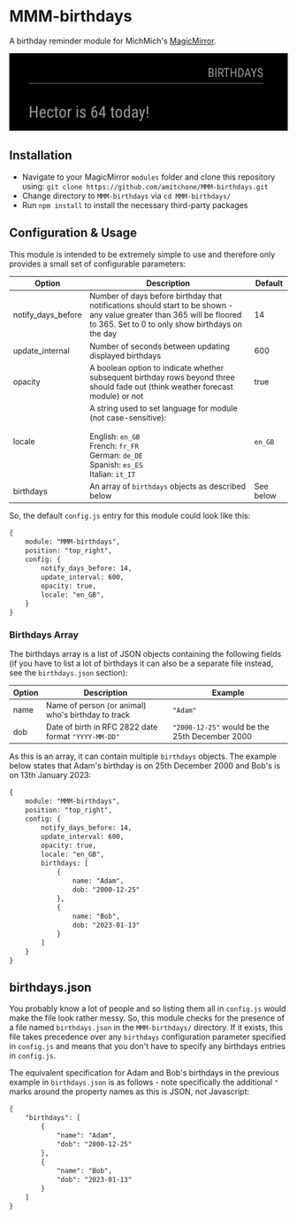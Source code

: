 # MMM-birthdays
A birthday reminder module for MichMich's [MagicMirror](https://magicmirror.builders/).

![Screenshot](https://github.com/amitchone/MMM-birthdays/blob/screenshot/MMM-birthdays_screenshot.png "Screenshot")

## Installation
- Navigate to your MagicMirror `modules` folder and clone this repository using: `git clone https://github.com/amitchone/MMM-birthdays.git`
- Change directory to `MMM-birthdays` via `cd MMM-birthdays/`
- Run `npm install` to install the necessary third-party packages

## Configuration & Usage
This module is intended to be extremely simple to use and therefore only provides a small set of configurable parameters:

| Option  | Description  | Default  |
|---|---|---|
| notify_days_before  | Number of days before birthday that notifications should start to be shown - any value greater than 365 will be floored to 365. Set to 0 to only show birthdays on the day  | 14  |
| update_internal  | Number of seconds between updating displayed birthdays  | 600  |
| opacity  | A boolean option to indicate whether subsequent birthday rows beyond three should fade out (think weather forecast module) or not | true  |
| locale  | A string used to set language for module (not case-sensitive):<br /><br />English: `en_GB` <br />French: `fr_FR` <br />German: `de_DE` <br />Spanish: `es_ES` <br /> Italian: `it_IT` | `en_GB`  |
| birthdays  | An array of `birthdays` objects as described below | See below  |

So, the default `config.js` entry for this module could look like this:

```
{
    module: "MMM-birthdays",
    position: "top_right",
    config: {
        notify_days_before: 14,
        update_interval: 600,
        opacity: true,
        locale: "en_GB",
    }
}
```

### Birthdays Array
The birthdays array is a list of JSON objects containing the following fields (if you have to list a lot of birthdays it can also be a separate file instead, see the `birthdays.json` section):

| Option  | Description  | Example  |
|---|---|---|
| name  | Name of person (or animal) who's birthday to track  | `"Adam"`  |
| dob  | Date of birth in RFC 2822 date format `"YYYY-MM-DD"` | `"2000-12-25"` would be the 25th December 2000  |

As this is an array, it can contain multiple `birthdays` objects. The example below states that Adam's birthday is on 25th December 2000 and Bob's is on 13th January 2023:

```
{
    module: "MMM-birthdays",
    position: "top_right",
    config: {
        notify_days_before: 14,
        update_interval: 600,
        opacity: true,
        locale: "en_GB",
        birthdays: [
            {
                name: "Adam",
                dob: "2000-12-25"
            },
            {
                name: "Bob",
                dob: "2023-01-13"
            }
        ]
    }
}
```

## birthdays.json
You probably know a lot of people and so listing them all in `config.js` would make the file look rather messy. So, this module checks for the presence of a file named `birthdays.json` in the `MMM-birthdays/` directory. If it exists, this file takes precedence over any `birthdays` configuration parameter specified in `config.js` and means that you don't have to specify any birthdays entries in `config.js`.

The equivalent specification for Adam and Bob's birthdays in the previous example in `birthdays.json` is as follows - note specifically the additional `"` marks around the property names as this is JSON, not Javascript:

```
{
    "birthdays": [
        {
            "name": "Adam",
            "dob": "2000-12-25"
        },
        {
            "name": "Bob",
            "dob": "2023-01-13"
        }
    ]
}
```

